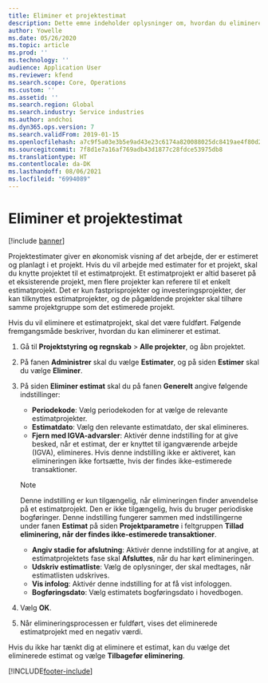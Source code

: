```yaml
---
title: Eliminer et projektestimat
description: Dette emne indeholder oplysninger om, hvordan du eliminerer et projektestimat, efter at det er fuldført.
author: Yowelle
ms.date: 05/26/2020
ms.topic: article
ms.prod: ''
ms.technology: ''
audience: Application User
ms.reviewer: kfend
ms.search.scope: Core, Operations
ms.custom: ''
ms.assetid: ''
ms.search.region: Global
ms.search.industry: Service industries
ms.author: andchoi
ms.dyn365.ops.version: 7
ms.search.validFrom: 2019-01-15
ms.openlocfilehash: a7c9f5a03e3b5e9ad43e23c6174a820088025dc8419ae4f80d247d69e80c8038
ms.sourcegitcommit: 7f8d1e7a16af769adb43d1877c28fdce53975db8
ms.translationtype: HT
ms.contentlocale: da-DK
ms.lasthandoff: 08/06/2021
ms.locfileid: "6994089"
---
```

# <a name="eliminate-a-project-estimate"></a>Eliminer et projektestimat

[!include [banner](../includes/banner.md)]

Projektestimater giver en økonomisk visning af det arbejde, der er estimeret og planlagt i et projekt. Hvis du vil arbejde med estimater for et projekt, skal du knytte projektet til et estimatprojekt. Et estimatprojekt er altid baseret på et eksisterende projekt, men flere projekter kan referere til et enkelt estimatprojekt. Det er kun fastprisprojekter og investeringsprojekter, der kan tilknyttes estimatprojekter, og de pågældende projekter skal tilhøre samme projektgruppe som det estimerede projekt.

Hvis du vil eliminere et estimatprojekt, skal det være fuldført. Følgende fremgangsmåde beskriver, hvordan du kan eliminerer et estimat.

1. Gå til **Projektstyring og regnskab** > **Alle projekter**, og åbn projektet. 
2. På fanen **Administrer** skal du vælge **Estimater**, og på siden **Estimer** skal du vælge **Eliminer**.
3. På siden **Eliminer estimat** skal du på fanen **Generelt** angive følgende indstillinger:

   - **Periodekode**: Vælg periodekoden for at vælge de relevante estimatprojekter. 
   - **Estimatdato**: Vælg den relevante estimatdato, der skal elimineres.
   - **Fjern med IGVA-advarsler**: Aktivér denne indstilling for at give besked, når et estimat, der er knyttet til igangværende arbejde (IGVA), elimineres. Hvis denne indstilling ikke er aktiveret, kan elimineringen ikke fortsætte, hvis der findes ikke-estimerede transaktioner. 
   > [!NOTE]
   > Denne indstilling er kun tilgængelig, når elimineringen finder anvendelse på et estimatprojekt. Den er ikke tilgængelig, hvis du bruger periodiske bogføringer. Denne indstilling fungerer sammen med indstillingerne under fanen **Estimat** på siden **Projektparametre** i feltgruppen **Tillad eliminering, når der findes ikke-estimerede transaktioner**.
   - **Angiv stadie for afslutning**: Aktivér denne indstilling for at angive, at estimatprojektets fase skal **Afsluttes**, når du har kørt elimineringen.
   - **Udskriv estimatliste**: Vælg de oplysninger, der skal medtages, når estimatlisten udskrives.
   - **Vis infolog**: Aktivér denne indstilling for at få vist infologgen.
   - **Bogføringsdato**: Vælg estimatets bogføringsdato i hovedbogen.

4.  Vælg **OK**.
5. Når elimineringsprocessen er fuldført, vises det eliminerede estimatprojekt med en negativ værdi. 

Hvis du ikke har tænkt dig at eliminere et estimat, kan du vælge det eliminerede estimat og vælge **Tilbagefør eliminering**.   


[!INCLUDE[footer-include](../includes/footer-banner.md)]